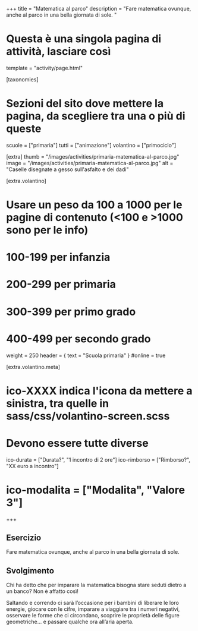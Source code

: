 +++
title = "Matematica al parco"
description = "Fare matematica ovunque, anche al parco in una bella giornata di sole. "

# Questa è una singola pagina di attività, lasciare così
template = "activity/page.html"

[taxonomies]
# Sezioni del sito dove mettere la pagina, da scegliere tra una o più di queste
scuole = ["primaria"]
tutti = ["animazione"]
volantino = ["primociclo"]

[extra]
thumb = "/images/activities/primaria-matematica-al-parco.jpg"
image = "/images/activities/primaria-matematica-al-parco.jpg"
alt = "Caselle disegnate a gesso sull'asfalto e dei dadi"

[extra.volantino]
# Usare un peso da 100 a 1000 per le pagine di contenuto (<100 e >1000 sono per le info)
# 100-199 per infanzia
# 200-299 per primaria
# 300-399 per primo grado
# 400-499 per secondo grado
weight = 250
header = { text = "Scuola primaria" }
#online = true

[extra.volantino.meta]
# ico-XXXX indica l'icona da mettere a sinistra, tra quelle in sass/css/volantino-screen.scss
# Devono essere tutte diverse 
ico-durata = ["Durata?", "1 incontro di 2 ore"]
ico-rimborso = ["Rimborso?", "XX euro a incontro"]
# ico-modalita = ["Modalita", "Valore 3"]
+++

<h2 class="ico ico-primaria-esercizio">Esercizio</h2>

Fare matematica ovunque, anche al parco in una bella giornata di sole. 

<h2 class="ico ico-primaria-svolgimento">Svolgimento</h2>

Chi ha detto che per imparare la matematica bisogna stare seduti dietro a un banco? Non è affatto così! 

Saltando e correndo ci sarà l’occasione per i bambini di liberare le loro energie, giocare con le cifre, imparare a viaggiare tra i numeri negativi, osservare le forme che ci circondano, scoprire le proprietà delle figure geometriche... e passare qualche ora all’aria aperta. 
